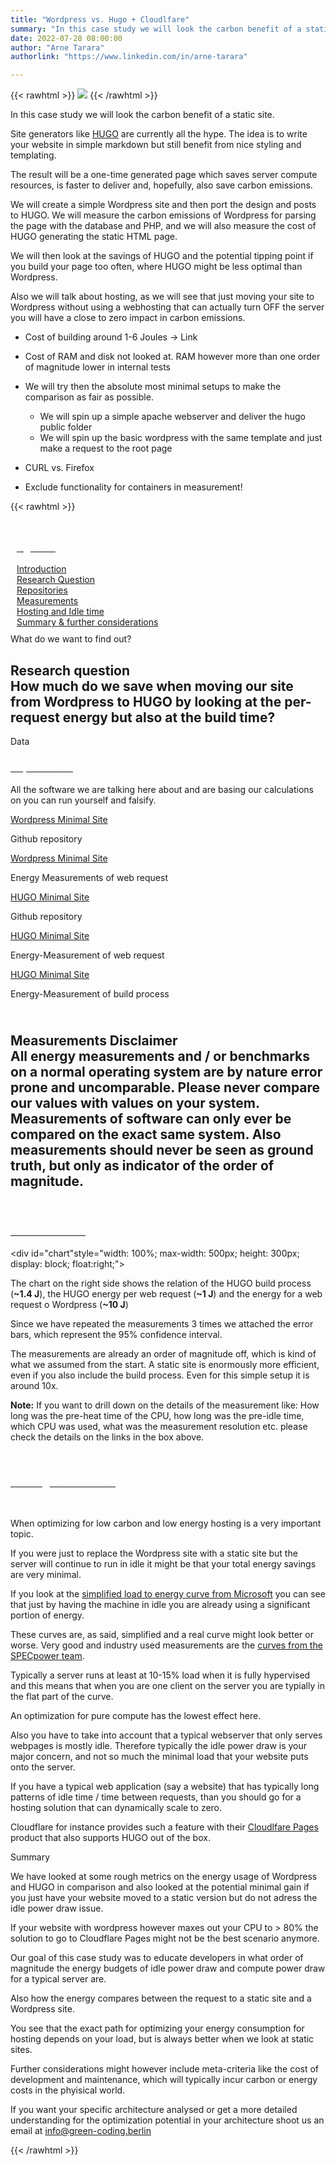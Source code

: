 ```yaml
---
title: "Wordpress vs. Hugo + Cloudlfare"
summary: "In this case study we will look the carbon benefit of a static site compared to a Wordpress site. To get a more fair picture we will also include the HUGO build process and reason a bit about a possible hosting optimization."
date: 2022-07-28 08:00:00
author: "Arne Tarara"
authorlink: "https://www.linkedin.com/in/arne-tarara"

---
```


{{< rawhtml >}}
    <img class="ui medium floated right rounded bordered image" src="/img/case-studies/wordpress-vs-cloudflare-and-hugo.webp">
{{< /rawhtml >}}

In this case study we will look the carbon benefit of a static site. 

Site generators like [HUGO](https://www.gohugo.io) are currently all the hype. The idea is to write your website in simple markdown but still benefit from nice styling and templating. 

The result will be a one-time generated page which saves server compute resources, is faster to deliver and, hopefully, also save carbon emissions.

We will create a simple Wordpress site and then port the design and posts to HUGO. We will measure the carbon emissions of Wordpress for parsing the page with the database and PHP, and we will also measure the cost of HUGO generating the static HTML page.

We will then look at the savings of HUGO and the potential tipping point if you build your page too often, where HUGO might be less optimal than Wordpress.

Also we will talk about hosting, as we will see that just moving your site to Wordpress without using a webhosting that can actually turn OFF the server you will have a close to zero impact in carbon emissions.



- Cost of building around 1-6 Joules -> Link
- Cost of RAM and disk not looked at. RAM however more than one order of magnitude lower in internal tests

- We will try then the absolute most minimal setups to make the comparison as fair as possible.
    + We will spin up a simple apache webserver and deliver the hugo public folder
    + We will spin up the basic wordpress with the same template and just make a request to the root page


- CURL vs. Firefox 
- Exclude functionality for containers in measurement!



{{< rawhtml >}}
            </div>
         </div>
    </section><!-- end about -->
    <section class="single-page bg-two">
        <div class="section-two" style="padding: 10px;">
            <div class="data-content-one">
            <div class="ui segment raised">
                <div class="header">
                    <a class="ui red ribbon label" href="#">
                        <h3 style="color: #fff;">Agenda</h3>
                    </a>
                </div>
                <div class="ui list">
                    <div class="item">
                        <i class="right triangle icon"></i>
                        <div class="content">
                            <div class="header">
                                <a href="#introduction">Introduction</a>
                            </div>
                        </div>
                    </div>
                        <div class="item">
                            <i class="right triangle icon"></i>
                            <div class="content">
                                <div class="header">
                                    <a href="#research-question">Research Question</a>
                                </div>
                            </div>
                        </div>
                        <div class="item">
                            <i class="right triangle icon"></i>
                            <div class="content">
                                <div class="header">
                                    <a href="#repositories">Repositories</a>
                                </div>
                            </div>
                        </div>
                        <div class="item">
                            <i class="right triangle icon"></i>
                            <div class="content">
                                <div class="header">
                                    <a href="#measurements">Measurements</a>
                                </div>
                            </div>
                        </div>
                        <div class="item">
                            <i class="right triangle icon"></i>
                            <div class="content">
                                <div class="header">
                                    <a href="#hosting-and-idle">Hosting and Idle time</a>
                                </div>
                            </div>
                        </div>
                        <div class="item">
                            <i class="right triangle icon"></i>
                            <div class="content">
                                <div class="header">
                                    <a href="#summary">Summary & further considerations</a>
                                </div>
                            </div>
                        </div>
                    </div>
                </div>
            </div>
         </div>
    </section><!-- end about -->
    <section class="single-page bg-one" style="">
        <div class="section-one">
            <div class="title-one">What do we want to find out?</div>
            <div class="separator"><div class="line line-1"></div></div>
            <div class="data-content-one">
                <div class="ui segment inverted" id="research-question">
                    <h2 class="ui header">
                        <i class="graduation cap icon"></i>
                        <div class="content">
                            Research question
                            <div class="sub header">How much do we save when moving our site from Wordpress to HUGO by looking at the per-request energy but also at the build time?</div>
                        </div>
                    </h2>
                </div>
            </div>
         </div>
    </section><!-- end about -->
    <section class="single-page bg-two" style="">
        <div class="section-two">
            <div class="title-two">Data</div>
            <div class="separator"><div class="line line-1"></div></div>
            <div class="data-content-one">
                <div class="ui segment" id="repositories">
                    <div class="header">
                        <a class="ui blue ribbon label" href="#repositories">
                            <h3 style="color: #fff;">Repositories</h3>
                        </a>
                    </div>
                    <p>All the software we are talking here about and are basing our calculations on you can run yourself and falsify.</p>
                    <div class="ui list">
                        <div class="item">
                            <i class="right triangle icon"></i>
                            <div class="content">
                                <div class="header">
                                    <a href="https://github.com/green-coding-berlin/wordpress-static">Wordpress Minimal Site</a>
                                    <p>Github repository</p>
                                </div>
                            </div>
                        </div>
                        <div class="item">
                            <i class="right triangle icon"></i>
                            <div class="content">
                                <div class="header">
                                    <a href="https://metrics.green-coding.berlin/stats.html?id=ad66a391-eb61-49e0-a557-b8caf48f3aaa">Wordpress Minimal Site</a>
                                    <p>Energy Measurements of web request</p>
                                </div>
                            </div>
                        </div>
                        <div class="item">
                            <i class="right triangle icon"></i>
                            <div class="content">
                                <div class="header">
                                    <a href="https://github.com/green-coding-berlin/example-applications/tree/main/wordpress-vs-hugo/hugo-apache">HUGO Minimal Site</a>
                                    <p>Github repository</p>
                                </div>
                            </div>
                        </div>
                        <div class="item">
                            <i class="right triangle icon"></i>
                            <div class="content">
                                <div class="header">
                                    <a href="https://metrics.green-coding.berlin/stats.html?id=7e2da0da-ee0e-495a-960e-1f7af014643c">HUGO Minimal Site</a>
                                    <p>Energy-Measurement of web request</p>
                                </div>
                            </div>
                        </div>
                        <div class="item">
                            <i class="right triangle icon"></i>
                            <div class="content">
                                <div class="header">
                                    <a href="https://metrics.green-coding.berlin/stats.html?id=ecae575e-8c76-44eb-a3be-db1d6c5fd331">HUGO Minimal Site</a>
                                    <p>Energy-Measurement of build process</p>
                                </div>
                            </div>
                        </div>
                    </div>
                </div>
                <div class="ui red message" id="research-question">
                    <h2 class="ui header">
                    <i class="warning icon floated left huge colored red"></i>                        
                        <div class="content">
                            Measurements Disclaimer
                            <div class="sub header">All energy measurements and / or benchmarks on a normal operating system are by nature error prone and uncomparable. Please never compare our values with values on your system. Measurements of software can only ever be compared on the exact same system. Also measurements should never be seen as ground truth, but only as indicator of the order of magnitude.</div>
                        </div>
                    </h2>
                </div>                
                <div class="ui segment" id="measurements">
                    <div class="header">
                        <a class="ui orange ribbon label" href="#measurements">
                            <h3 style="color: #fff;">Measurements</h3>
                        </a>
                    </div>
                    <p></p>
                    <div id="chart"style="width: 100%; max-width: 500px; height: 300px; display: block; float:right;"></div>
                    <p>The chart on the right side shows the relation of the HUGO build process (<strong>~1.4 J</strong>), the HUGO energy per web request (<strong>~1 J</strong>) and the energy for a web request o Wordpress (<strong>~10 J</strong>)</p>
                    <p>Since we have repeated the measurements 3 times we attached the error bars, which represent the 95% confidence interval.</p>
                    <p>The measurements are already an order of magnitude off, which is kind of what we assumed from the start. A static site is enormously more efficient, even if you also include the build process. Even for this simple setup it is around 10x.</p>
                    <p><strong>Note:</strong> If you want to drill down on the details of the measurement like: How long was the pre-heat time of the CPU, how long was the pre-idle time, which CPU was used, what was the measurement resolution etc. please check the details on the links in the box above.</p>                
                </div>
                <div class="ui segment" id="hosting-and-idle">
                    <div class="header">
                        <a class="ui red ribbon label" href="#hosting-and-idle">
                            <h3 style="color: #fff;">Hosting and idle time</h3>
                        </a>
                    </div>
                    <p></p>               
                    <p>When optimizing for low carbon and low energy hosting is a very important topic.</p>
                    <p>If you were just to replace the Wordpress site with a static site but the server will continue to run in idle it might be that your total energy savings are very minimal.</p>
                    <p>If you look at the <a href="https://docs.microsoft.com/en-gb/learn/modules/sustainable-software-engineering-overview/7-energy-proportionality">simplified load to energy curve from Microsoft</a> you can see that just by having the machine in idle you are already using a significant portion of energy.</p>
                    <p>These curves are, as said, simplified and a real curve might look better or worse. Very good and industry used measurements are the <a href="https://www.spec.org/power_ssj2008/results/res2022q3/power_ssj2008-20220617-01178.html">curves from the SPECpower team</a>.</p>
                    <p>Typically a server runs at least at 10-15% load when it is fully hypervised and this means that when you are one client on the server you are typially in the flat part of the curve.</p>
                    <p>An optimization for pure compute has the lowest effect here.</p>
                    <p>Also you have to take into account that a typical webserver that only serves webpages is mostly idle. Therefore typically the idle power draw is your major concern, and not so much the minimal load that your website puts onto the server.</p>
                    <p>If you have a typical web application (say a website) that has typically long patterns of idle time / time between requests, than you should go for a hosting solution that can dynamically scale to zero.</p>
                    <p>Cloudflare for instance provides such a feature with their <a href="https://pages.cloudflare.com/">Cloudlfare Pages</a> product that also supports HUGO out of the box.</p>
                </div>
            </div>
         </div>
    </section><!-- end about -->
    <section class="single-page bg-one" id="summary">
        <div class="section-one">
            <div class="title-one">Summary</div>
            <div class="separator"><div class="line line-1"></div></div>
            <div class="data-content-one">
                <p>We have looked at some rough metrics on the energy usage of Wordpress and HUGO in comparison and also looked at the potential minimal gain if you just have your website moved to a static version but do not adress the idle power draw issue.</p>
                <p>If your website with wordpress however maxes out your CPU to > 80% the solution to go to Cloudflare Pages might not be the best scenario anymore. </p>
                <p>Our goal of this case study was to educate developers in what order of magnitude the energy budgets of idle power draw and compute power draw for a typical server are.</p>
                <p>Also how the energy compares between the request to a static site and a Wordpress site.</p>
                <p>You see that the exact path for optimizing your energy consumption for hosting depends on your load, but is always better when we look at static sites.</p>
                <p>Further considerations might however include meta-criteria like the cost of development and maintenance, which will typically incur carbon or energy costs in the phyisical world.</p>
                <p>If you want your specific architecture analysed or get a more detailed understanding for the optimization potential in your architecture shoot us an email at <a href="mailto:info@green-coding.berlin">info@green-coding.berlin</a></p>
            </div>

<script type="text/javascript" src="/dist/js/echarts.min.js"></script>
<script type="module">

var chartDom = document.getElementById('chart');
var myChart = echarts.init(chartDom);
var option;

var categoryData = [
  'HUGO-build',
  'HUGO-request',
  'WP-request'
];
var errorData = [
  [0, 0.9209346288584132, 1.8923987044749198],
  [1, 0, 2.198027357631517],
  [2, 9.684064057746113, 10.482602608920555]
];
var barData = [1.4066666666666665, 0.9766666666666666, 10.083333333333334];
var dataCount = 100;

option = {
  tooltip: {
    trigger: 'axis',
    axisPointer: {
      type: 'shadow'
    }
  },
  legend: {
    data: ['Energy', 'error']
  },
  xAxis: {
    data: categoryData
  },
  yAxis: {},
  series: [
    {
      type: 'bar',
      name: 'Energy',
      data: barData,
      itemStyle: {
        color: '#77bef7'
      }
    },
    {
      type: 'custom',
      name: 'error',
      itemStyle: {
        borderWidth: 1.5
      },
      renderItem: function (params, api) {
        var xValue = api.value(0);
        var highPoint = api.coord([xValue, api.value(1)]);
        var lowPoint = api.coord([xValue, api.value(2)]);
        var halfWidth = api.size([1, 0])[0] * 0.1;
        var style = api.style({
          stroke: api.visual('color'),
          fill: undefined
        });
        return {
          type: 'group',
          children: [
            {
              type: 'line',
              transition: ['shape'],
              shape: {
                x1: highPoint[0] - halfWidth,
                y1: highPoint[1],
                x2: highPoint[0] + halfWidth,
                y2: highPoint[1]
              },
              style: style
            },
            {
              type: 'line',
              transition: ['shape'],
              shape: {
                x1: highPoint[0],
                y1: highPoint[1],
                x2: lowPoint[0],
                y2: lowPoint[1]
              },
              style: style
            },
            {
              type: 'line',
              transition: ['shape'],
              shape: {
                x1: lowPoint[0] - halfWidth,
                y1: lowPoint[1],
                x2: lowPoint[0] + halfWidth,
                y2: lowPoint[1]
              },
              style: style
            }
          ]
        };
      },
      encode: {
        x: 0,
        y: [1, 2]
      },
      data: errorData,
      z: 100
    }
  ]
};

option && myChart.setOption(option);



</script>

{{< /rawhtml >}}
